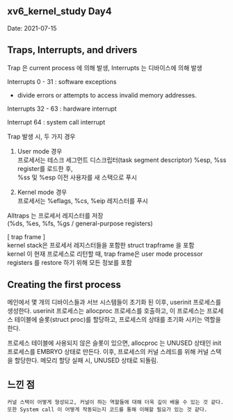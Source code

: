 ## xv6_kernel_study Day4
     
Date: 2021-07-15

## Traps, Interrupts, and drivers 
	
Trap 은 current process 에 의해 발생, Interrupts 는 디바이스에 의해 발생    
	
Interrupts 0 - 31 : software exceptions   
- divide errors or attempts to access invalid memory addresses.   
   
Interrupts 32 - 63 : hardware interrupt  
     
Interrupt 64 : system call interrupt   

	
Trap 발생 시, 두 가지 경우   

1. User mode 경우  
프로세서는 테스크 세그먼트 디스크립터(task segment descriptor) %esp, %ss register를 로드한 후,   
%ss 및 %esp 이전 사용자를 새 스택으로 푸시  
    
2. Kernel mode 경우   
프로세서는 %eflags, %cs, %eip 레지스터를 푸시    
   
Alltraps 는 프로세서 레지스터를 저장   
(%ds, %es, %fs, %gs / general-purpose registers)    
		
[ trap frame ]   
kernel stack은 프로세서 레지스터들을 포함한 struct trapframe 을 포함    
kernel 이 현재 프로세스로 리턴할 때, trap frame은 user mode processor registers 를 restore 하기 위해 모든 정보를 포함    
     
## Creating the first process 
    
메인에서 몇 개의 디바이스들과 서브 시스템들이 초기화 된 이후, userinit 프로세스를 생성한다. userinit 프로세스는 allocproc 프로세스를 호출하고, 이 프로세스는 프로세스 테이블에 슬롯(struct proc)를 할당하고, 프로세스의 상태를 초기화 시키는 역할을 한다.     
    
프로세스 테이블에 사용되지 않은 슬롯이 있으면, allocproc 는 UNUSED 상태인 init 프로세스를 EMBRYO 상태로 만든다. 이후, 프로세스의 커널 스레드를 위해 커널 스택을 할당한다. 메모리 할당 실패 시, UNUSED 상태로 되돌림.    
	
		
## 느낀 점 
	커널 스택이 어떻게 형성되고, 커널이 하는 역할들에 대해 더욱 깊이 배울 수 있는 것 같다. 
	또한 System call 이 어떻게 작동되는지 코드를 통해 이해할 필요가 있는 것 같다. 
